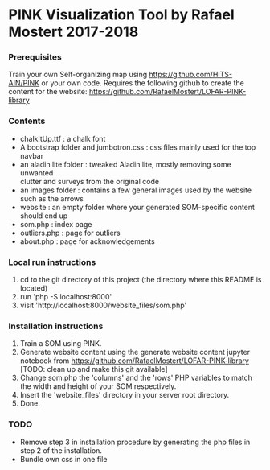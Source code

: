 # PINK Visualization Tool by Rafael Mostert 2017-2018

### Prerequisites
Train your own Self-organizing map using https://github.com/HITS-AIN/PINK or your own code.
Requires the following github to create the content for the website:
https://github.com/RafaelMostert/LOFAR-PINK-library



### Contents

- chalkItUp.ttf : a chalk font
- A bootstrap folder and jumbotron.css : css files mainly used for the top navbar
- an aladin lite folder : tweaked Aladin lite, mostly removing some unwanted  
    clutter and surveys from the original code
- an images folder : contains a few general images used by the website such as 
    the arrows
- website : an empty folder where your generated SOM-specific content 
    should end up
- som.php : index page
- outliers.php : page for outliers
- about.php : page for acknowledgements

### Local run instructions
1. cd to the git directory of this project 
    (the directory where this README is located)
2. run 'php -S localhost:8000'
3. visit 'http://localhost:8000/website_files/som.php'

### Installation instructions

1. Train a SOM using PINK.
2. Generate website content using the generate website content jupyter notebook
    from https://github.com/RafaelMostert/LOFAR-PINK-library
    [TODO: clean up and make this git available]
3. Change som.php the 'columns' and the 'rows' PHP variables to match the
    width and height of your SOM respectively.
4. Insert the 'website_files' directory in your server root directory.
5. Done.


### TODO

- Remove step 3 in installation procedure by generating the php files in step 2 of the 
installation.
- Bundle own css in one file
